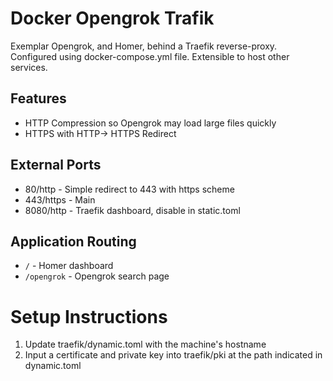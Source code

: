 # Docker Opengrok Trafik
Exemplar Opengrok, and Homer, behind a Traefik reverse-proxy.
Configured using docker-compose.yml file.
Extensible to host other services.

## Features
 * HTTP Compression so Opengrok may load large files quickly
 * HTTPS with HTTP-> HTTPS Redirect

## External Ports
 * 80/http - Simple redirect to 443 with https scheme
 * 443/https - Main
 * 8080/http - Traefik dashboard, disable in static.toml

## Application Routing
 * `/` - Homer dashboard
 * `/opengrok` - Opengrok search page

# Setup Instructions

 1. Update traefik/dynamic.toml with the machine's hostname
 1. Input a certificate and private key into traefik/pki at the path indicated in dynamic.toml
